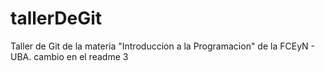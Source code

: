 # tallerDeGit

Taller de Git de la materia "Introduccion a la Programacion" de la FCEyN - UBA.
cambio en el readme 3
